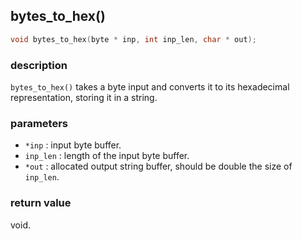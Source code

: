 ## bytes\_to\_hex()

```c
void bytes_to_hex(byte * inp, int inp_len, char * out);
```

### description
`bytes_to_hex()` takes a byte input and converts it to its hexadecimal representation, storing it in a string.

### parameters
- `*inp`    : input byte buffer.
- `inp_len` : length of the input byte buffer.
- `*out`    : allocated output string buffer, should be double the size of `inp_len`.

### return value
void.
